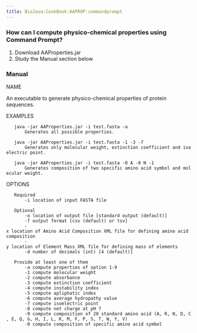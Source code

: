 ```yaml
---
title: BioJava:CookBook:AAPROP:commandprompt
---
```


### How can I compute physico-chemical properties using Command Prompt?

1) Download AAProperties.jar  
2) Study the Manual section below  

### Manual

NAME  

An executable to generate physico-chemical properties of protein
sequences.

EXAMPLES

`   java -jar AAProperties.jar -i test.fasta -a`  
`       Generates all possible properties.`

`   java -jar AAProperties.jar -i test.fasta -1 -3 -7`  
`       Generates only molecular weight, extinction coefficient and isoelectric point.`

`   java -jar AAProperties.jar -i test.fasta -0 A -0 N -1`  
`       Generates composition of two specific amino acid symbol and molecular weight.`

OPTIONS

`   Required`  
`       -i location of input FASTA file`

`   Optional`  
`       -o location of output file [standard output (default)]`  
`       -f output format [csv (default) or tsv]`  
`       -x location of Amino Acid Composition XML file for defining amino acid composition`  
`       -y location of Element Mass XML file for defining mass of elements`  
`       -d number of decimals (int) [4 (default)]`

`   Provide at least one of them`  
`       -a compute properties of option 1-9`  
`       -1 compute molecular weight`  
`       -2 compute absorbance`  
`       -3 compute extinction coefficient`  
`       -4 compute instability index`  
`       -5 compute apliphatic index`  
`       -6 compute average hydropathy value`  
`       -7 compute isoelectric point`  
`       -8 compute net charge at pH 7`  
`       -9 compute composition of 20 standard amino acid (A, R, N, D, C, E, Q, G, H, I, L, K, M, F, P, S, T, W, Y, V)`  
`       -0 compute composition of specific amino acid symbol`

